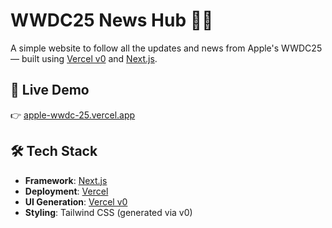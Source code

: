 # WWDC25 News Hub 📰🍎

A simple website to follow all the updates and news from Apple's WWDC25 — built using [Vercel v0](https://v0.dev) and [Next.js](https://nextjs.org/).

## 🚀 Live Demo

👉 [apple-wwdc-25.vercel.app](https://apple-wwdc-25.vercel.app/)

## 🛠️ Tech Stack

- **Framework**: [Next.js](https://nextjs.org/)
- **Deployment**: [Vercel](https://vercel.com/)
- **UI Generation**: [Vercel v0](https://v0.dev)
- **Styling**: Tailwind CSS (generated via v0)
